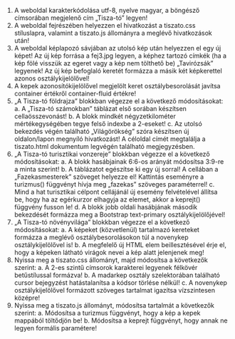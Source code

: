 1. A weboldal karakterkódolása utf-8, nyelve magyar, a böngésző címsorában megjelenő
cím „Tisza-tó” legyen!
2. A weboldal fejrészében helyezzen el hivatkozást a tiszato.css stíluslapra, valamint
a tiszato.js állományra a meglévő hivatkozások után!
3. A weboldal képlapozó sávjában az utolsó kép után helyezzen el egy új képet! Az új kép
forrása a fej3.jpg legyen, a képhez tartozó címkék (ha a kép fölé visszük az egeret
vagy a kép nem tölthető be) „Tavirózsák” legyenek! Az új kép befoglaló keretét
formázza a másik két képkerettel azonos osztálykijelölővel!
4. A kepek azonosítókijelölővel megjelölt keret osztálybesorolását javítsa container
értékről container-fluid értékre!
5. „A Tisza-tó földrajza” blokkban végezze el a következő módosításokat:
a. A „Tisza-tó számokban” táblázat első sorában készítsen cellaösszevonást!
b. A blokk mindkét négyzetkilométer mértékegységében tegye felső indexbe
a 2-eseket!
c. Az utolsó bekezdés végén található „Világörökség” szóra készítsen új
oldalon/lapon megnyíló hivatkozást! A céloldal címét megtalálja a tiszato.html
dokumentum legvégén található megjegyzésben.
6. „A Tisza-tó turisztikai vonzereje” blokkban végezze el a következő módosításokat:
a. A blokk hasábjainak 6:6-os arányát módosítsa 3:9-re a minta szerint!
b. A táblázatot egészítse ki egy új sorral! A cellában a „Fazekasmesterek” szöveget
helyezze el! Kattintás eseményre a turizmus() függvényt hívja meg „fazekas”
szöveges paraméterrel!
c. Mind a hat turisztikai célpont cellájánál új esemény felvételével állítsa be, hogy ha
az egérkurzor elhagyja az elemet, akkor a keprejt() függvény fusson le!
d. A blokk jobb oldali hasábjának második bekezdését formázza meg a Bootstrap
text-primary osztálykijelölőjével!
7. „A Tisza-tó növényvilága” blokkban végezze el a következő módosításokat:
a. A képeket (közvetlenül) tartalmazó kereteket formázza a meglévő
osztálybesorolásokon túl a novenykep osztálykijelölővel is!
b. A megfelelő új HTML elem beillesztésével érje el, hogy a képeken látható virágok
nevei a kép alatt jelenjenek meg!
8. Nyissa meg a tiszato.css állományt, majd módosítsa a következők szerint:
a. A 2-es szintű címsorok karakterei legyenek félkövér betűstílussal formázva!
b. A madarkep osztály szelektorában található cursor bejegyzést hatástalanítsa
a kódsor törlése nélkül!
c. A novenykep osztálykijelölővel formázott szöveges tartalmat igazítsa
vízszintesen középre!
9. Nyissa meg a tiszato.js állományt, módosítsa tartalmát a következők szerint:
a. Módosítsa a turizmus függvényt, hogy a kép a kepek mappából töltődjön be!
b. Módosítsa a keprejt függvényt, hogy annak ne legyen formális paramétere!